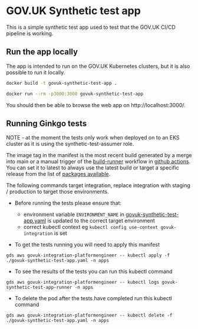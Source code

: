 # GOV.UK Synthetic test app

This is a simple synthetic test app used to test that the GOV.UK CI/CD pipeline is working.

## Run the app locally

The app is intended to run on the GOV.UK Kubernetes clusters, but it is also possible to run it locally.

```sh
docker build -t govuk-synthetic-test-app .
```

```sh
docker run --rm -p3000:3000 govuk-synthetic-test-app
```

You should then be able to browse the web app on http://localhost:3000/.

## Running Ginkgo tests

NOTE - at the moment the tests only work when deployed on to an EKS cluster as it is using the synthetic-test-assumer role.

The image tag in the manifest is the most recent build generated by a merge into main or a manual trigger of the [build-runner](.github/workflows/build-runner.yaml) workflow in [github actions](https://github.com/alphagov/govuk-synthetic-test-app/actions). You can set it to latest to always use the latest build or target a specific release from the list of [packages available](https://github.com/alphagov/govuk-synthetic-test-app/pkgs/container/govuk%2Fgovuk-synthetic-test-app-runner).

The following commands target integration, replace integration with staging / production to target those environments.

- Before running the tests please ensure that:
  - environment variable `ENVIRONMENT_NAME` in [govuk-synthetic-test-app.yaml](govuk-synthetic-test-app.yaml) is updated to the correct target environment
  - correct kubectl context eg `kubectl config use-context govuk-integration` is set

- To get the tests running you will need to apply this manifest

`gds aws govuk-integration-platformengineer -- kubectl apply -f ./govuk-synthetic-test-app.yaml -n apps`

- To see the results of the tests you can run this kubectl command

`gds aws govuk-integration-platformengineer -- kubectl logs govuk-synthetic-test-app-runner -n apps`

- To delete the pod after the tests have completed run this kubectl command

`gds aws govuk-integration-platformengineer -- kubectl delete -f ./govuk-synthetic-test-app.yaml -n apps`
